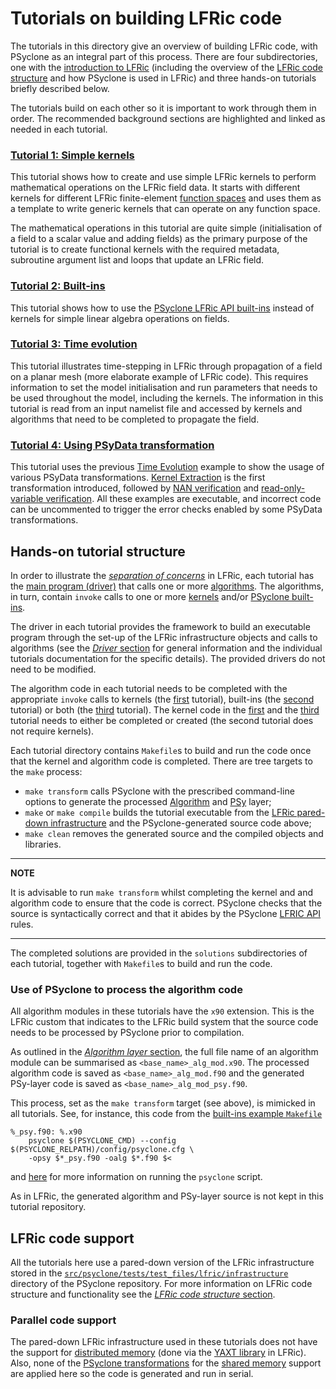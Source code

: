 # Tutorials on building LFRic code

The tutorials in this directory give an overview of building LFRic code,
with PSyclone as an integral part of this process. There are four
subdirectories, one with the
[introduction to LFRic](background/LFRic_intro.md) (including the
overview of the [LFRic code structure](background/LFRic_structure.md)
and how PSyclone is used in LFRic) and three hands-on tutorials briefly
described below.

The tutorials build on each other so it is important to work through
them in order. The recommended background sections are highlighted and
linked as needed in each tutorial.

### [Tutorial 1: Simple kernels](1_simple_kernels)

This tutorial shows how to create and use simple LFRic kernels to
perform mathematical operations on the LFRic field data. It starts with
different kernels for different LFRic finite-element [function spaces](
https://psyclone.readthedocs.io/en/stable/lfric.html#supported-function-spaces)
and uses them as a template to write generic kernels that can
operate on any function space.

The mathematical operations in this tutorial are quite simple (initialisation
of a field to a scalar value and adding fields) as the primary purpose of
the tutorial is to create functional kernels with the required metadata,
subroutine argument list and loops that update an LFRic field.

### [Tutorial 2: Built-ins](2_built_ins)

This tutorial shows how to use the [PSyclone LFRic API built-ins](
https://psyclone.readthedocs.io/en/stable/lfric.html#built-ins)
instead of kernels for simple linear algebra operations on fields.

### [Tutorial 3: Time evolution](3_time_evolution)

This tutorial illustrates time-stepping in LFRic through propagation of a
field on a planar mesh (more elaborate example of LFRic code). This requires
information to set the model initialisation and run parameters that needs to
be used throughout the model, including the kernels. The information in this
tutorial is read from an input namelist file and accessed by kernels and
algorithms that need to be completed to propagate the field.

### [Tutorial 4: Using PSyData transformation](4_psydata)

This tutorial uses the previous [Time Evolution](#tutorial-3-time-evolution)
example to show the usage of various
PSyData transformations. [Kernel Extraction](
https://psyclone.readthedocs.io/en/latest/psyke.html)
is the first transformation
introduced, followed by [NAN verification](
https://psyclone.readthedocs.io/en/latest/psy_data.html#psydata-nan-test)
and [read-only-variable verification](
https://psyclone.readthedocs.io/en/latest/psy_data.html#read-only-verification).
All these examples are executable, and incorrect code can be uncommented to
trigger the error checks enabled by some PSyData transformations.

## Hands-on tutorial structure

In order to illustrate the [*separation of concerns*](
background/LFRic_intro.md#separation-of-concerns) in LFRic, each tutorial
has the [main program (driver)](background/LFRic_structure.md#driver-layer)
that calls one or more [algorithms](
background/LFRic_structure.md#algorithm-layer). The
algorithms, in turn, contain `invoke` calls to one or more [kernels](
background/LFRic_structure.md#kernel-layer) and/or [PSyclone built-ins](
https://psyclone.readthedocs.io/en/stable/lfric.html#built-ins).

The driver in each tutorial provides the framework to build an executable
program through the set-up of the LFRic infrastructure objects and calls
to algorithms (see the [*Driver* section](
background/LFRic_structure.md#driver-layer) for general information and
the individual tutorials documentation for the specific details). The
provided drivers do not need to be modified.

The algorithm code in each tutorial needs to be completed with the
appropriate `invoke` calls to kernels (the [first](1_simple_kernels)
tutorial), built-ins (the [second](2_built_ins) tutorial) or both (the
[third](3_time_evolution) tutorial). The kernel code in the
[first](1_simple_kernels) and the [third](3_time_evolution) tutorial
needs to either be completed or created (the second tutorial does not
require kernels).

Each tutorial directory contains `Makefile`s to build and run the
code once that the kernel and algorithm code is completed. There are
tree targets to the `make` process:

* `make transform` calls PSyclone with the prescribed command-line options
  to generate the processed [Algorithm](
  background/LFRic_structure.md#algorithm-layer) and [PSy](
  background/LFRic_structure.md#psy-layer) layer;
* `make` or `make compile` builds the tutorial executable from the
  [LFRic pared-down infrastructure](#lfric-code-support) and the
  PSyclone-generated source code above;
* `make clean` removes the generated source and the compiled objects
  and libraries.

---
**NOTE**

It is advisable to run `make transform` whilst completing the kernel and
and algorithm code to ensure that the code is correct. PSyclone checks
that the source is syntactically correct and that it abides by the
PSyclone [LFRIC API](
https://psyclone.readthedocs.io/en/stable/lfric.html) rules.

---

The completed solutions are provided in the `solutions`
subdirectories of each tutorial, together with `Makefile`s to build
and run the code.

### Use of PSyclone to process the algorithm code

All algorithm modules in these tutorials have the `x90` extension. This
is the LFRic custom that indicates to the LFRic build system that the
source code needs to be processed by PSyclone prior to compilation.

As outlined in the [*Algorithm layer* section](
background/LFRic_structure.md#algorithm-layer), the full file name of an
algorithm module can be summarised as `<base_name>_alg_mod.x90`. The
processed algorithm code is saved as `<base_name>_alg_mod.f90` and the
generated PSy-layer code is saved as `<base_name>_alg_mod_psy.f90`.

This process, set as the `make transform` target (see above), is mimicked
in all tutorials. See, for instance, this code from the
[built-ins example `Makefile`](2_built_ins/Makefile)

```make
%_psy.f90: %.x90
    psyclone $(PSYCLONE_CMD) --config $(PSYCLONE_RELPATH)/config/psyclone.cfg \
    -opsy $*_psy.f90 -oalg $*.f90 $<
```

and [here](
https://psyclone.readthedocs.io/en/stable/psyclone_command.html) for more
information on running the `psyclone` script.

As in LFRic, the generated algorithm and PSy-layer source is not kept in
this tutorial repository.

## LFRic code support

All the tutorials here use a pared-down version of the LFRic infrastructure
stored in the [`src/psyclone/tests/test_files/lfric/infrastructure`](
../../../../src/psyclone/tests/test_files/lfric/infrastructure/README.md)
directory of the PSyclone repository. For more information on LFRic code
structure and functionality see the [*LFRic code structure* section](
background/LFRic_structure.md).

### Parallel code support

The pared-down LFRic infrastructure used in these tutorials does not
have the support for [distributed memory](../distributed_memory) (done
via the [YAXT library](
https://dkrz-sw.gitlab-pages.dkrz.de/yaxt) in LFRic). Also, none of
the [PSyclone transformations](
https://psyclone.readthedocs.io/en/stable/transformations.html) for
the [shared memory](../single_node) support are applied here so the
code is generated and run in serial.
